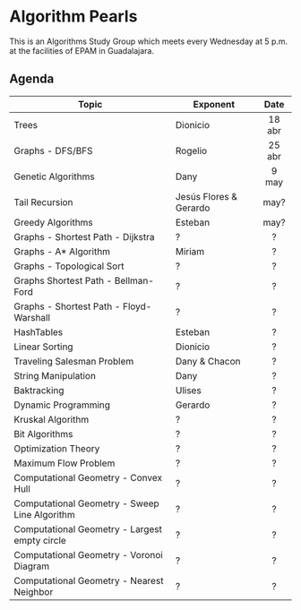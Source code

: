 
# Algorithm Pearls

This is an Algorithms Study Group which meets every Wednesday at 5 p.m. at the facilities of EPAM in Guadalajara.

## Agenda

| Topic | Exponent | Date |
|------|-----------|:-----:|
| Trees | Dionicio | 18 abr | 
| Graphs - DFS/BFS | Rogelio | 25 abr |
| Genetic Algorithms | Dany | 9 may |
| Tail Recursion | Jesús Flores & Gerardo | may? | 
| Greedy Algorithms | Esteban | may? |
| Graphs - Shortest Path - Dijkstra | ? | ? |
| Graphs - A* Algorithm | Miriam | ? |
| Graphs - Topological Sort | ? | ? |
| Graphs  Shortest Path - Bellman-Ford | ? | ? |
| Graphs - Shortest Path - Floyd-Warshall | ? | ? |
| HashTables | Esteban | ? |
| Linear Sorting | Dionicio | ? |
| Traveling Salesman Problem | Dany & Chacon | ? |
| String Manipulation | Dany | ? |
| Baktracking | Ulises | ? |
| Dynamic Programming | Gerardo | ? |
| Kruskal Algorithm | ? | ? |
| Bit Algorithms | ? | ? |
| Optimization Theory | ? | ? |
| Maximum Flow Problem | ? | ? |
| Computational Geometry - Convex Hull | ? | ? |
| Computational Geometry - Sweep Line Algorithm | ? | ? |
| Computational Geometry - Largest empty circle | ? | ? |
| Computational Geometry - Voronoi Diagram | ? | ? |
| Computational Geometry - Nearest Neighbor | ? | ? |
